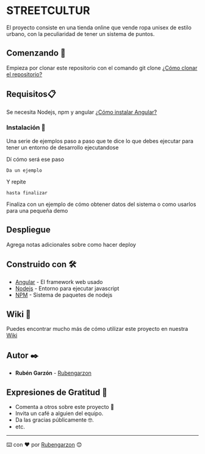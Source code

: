 # STREETCULTUR
El proyecto consiste en una tienda online que vende ropa unisex de estilo urbano, con la peculiaridad de tener un sistema de puntos.

## Comenzando 🚀
Empieza por clonar este repositorio con el comando git clone
[¿Cómo clonar el repositorio?](https://github.com/iesgrancapitan-proyectos/202021daw_diciembre_StreetCultur-Tienda-de-barrio-rubengarzon/wiki/clonar_proyecto)


## Requisitos📋
Se necesita Nodejs, npm y angular
[¿Cómo instalar Angular?](https://github.com/iesgrancapitan-proyectos/202021daw_diciembre_StreetCultur-Tienda-de-barrio-rubengarzon/wiki/instalacion_angular)

### Instalación 🔧

Una serie de ejemplos paso a paso que te dice lo que debes ejecutar para tener un entorno de desarrollo ejecutandose

Dí cómo será ese paso

```
Da un ejemplo
```

Y repite

```
hasta finalizar
```

Finaliza con un ejemplo de cómo obtener datos del sistema o como usarlos para una pequeña demo



## Despliegue 

Agrega notas adicionales sobre como hacer deploy

## Construido con 🛠️

* [Angular](https://angular.io/) - El framework web usado
* [Nodejs](https://nodejs.org/es/) - Entorno para ejecutar javascript
* [NPM](https://www.npmjs.com/) - Sistema de paquetes de nodejs


## Wiki 📖

Puedes encontrar mucho más de cómo utilizar este proyecto en nuestra [Wiki](https://github.com/iesgrancapitan-proyectos/202021daw_diciembre_StreetCultur-Tienda-de-barrio-rubengarzon/wiki)

## Autor ✒️

* **Rubén Garzón**  - [Rubengarzon](https://github.com/rubengarzon)


## Expresiones de Gratitud 🎁

* Comenta a otros sobre este proyecto 📢
* Invita un café a alguien del equipo. 
* Da las gracias públicamente 🤓.
* etc.



---
⌨️ con ❤️ por [Rubengarzon](https://github.com/rubengarzon) 😊

